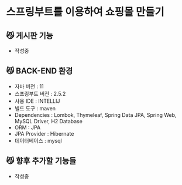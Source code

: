 # 스프링부트를 이용하여 쇼핑몰 만들기


## 😼 게시판 기능

- 작성중


## 😼 BACK-END 환경

- 자바 버전 : 11
- 스프링부트 버전 : 2.5.2
- 사용 IDE : INTELLIJ
- 빌드 도구 : maven
- Dependencies : Lombok, Thymeleaf, Spring Data JPA, Spring Web, MySQL Driver, H2 Database
- ORM : JPA
- JPA Provider : Hibernate
- 데이터베이스 : mysql


## 😼 향후 추가할 기능들

- 작성중
